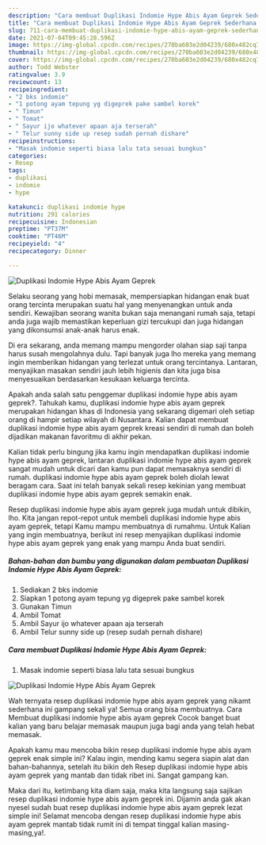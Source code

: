 ```yaml
---
description: "Cara membuat Duplikasi Indomie Hype Abis Ayam Geprek Sederhana Untuk Jualan"
title: "Cara membuat Duplikasi Indomie Hype Abis Ayam Geprek Sederhana Untuk Jualan"
slug: 711-cara-membuat-duplikasi-indomie-hype-abis-ayam-geprek-sederhana-untuk-jualan
date: 2021-07-04T09:45:28.596Z
image: https://img-global.cpcdn.com/recipes/270ba603e2d04239/680x482cq70/duplikasi-indomie-hype-abis-ayam-geprek-foto-resep-utama.jpg
thumbnail: https://img-global.cpcdn.com/recipes/270ba603e2d04239/680x482cq70/duplikasi-indomie-hype-abis-ayam-geprek-foto-resep-utama.jpg
cover: https://img-global.cpcdn.com/recipes/270ba603e2d04239/680x482cq70/duplikasi-indomie-hype-abis-ayam-geprek-foto-resep-utama.jpg
author: Todd Webster
ratingvalue: 3.9
reviewcount: 13
recipeingredient:
- "2 bks indomie"
- "1 potong ayam tepung yg digeprek pake sambel korek"
- " Timun"
- " Tomat"
- " Sayur ijo whatever apaan aja terserah"
- " Telur sunny side up resep sudah pernah dishare"
recipeinstructions:
- "Masak indomie seperti biasa lalu tata sesuai bungkus"
categories:
- Resep
tags:
- duplikasi
- indomie
- hype

katakunci: duplikasi indomie hype 
nutrition: 291 calories
recipecuisine: Indonesian
preptime: "PT37M"
cooktime: "PT46M"
recipeyield: "4"
recipecategory: Dinner

---
```



![Duplikasi Indomie Hype Abis Ayam Geprek](https://img-global.cpcdn.com/recipes/270ba603e2d04239/680x482cq70/duplikasi-indomie-hype-abis-ayam-geprek-foto-resep-utama.jpg)

Selaku seorang yang hobi memasak, mempersiapkan hidangan enak buat orang tercinta merupakan suatu hal yang menyenangkan untuk anda sendiri. Kewajiban seorang  wanita bukan saja menangani rumah saja, tetapi anda juga wajib memastikan keperluan gizi tercukupi dan juga hidangan yang dikonsumsi anak-anak harus enak.

Di era  sekarang, anda memang mampu mengorder olahan siap saji tanpa harus susah mengolahnya dulu. Tapi banyak juga lho mereka yang memang ingin memberikan hidangan yang terlezat untuk orang tercintanya. Lantaran, menyajikan masakan sendiri jauh lebih higienis dan kita juga bisa menyesuaikan berdasarkan kesukaan keluarga tercinta. 



Apakah anda salah satu penggemar duplikasi indomie hype abis ayam geprek?. Tahukah kamu, duplikasi indomie hype abis ayam geprek merupakan hidangan khas di Indonesia yang sekarang digemari oleh setiap orang di hampir setiap wilayah di Nusantara. Kalian dapat membuat duplikasi indomie hype abis ayam geprek kreasi sendiri di rumah dan boleh dijadikan makanan favoritmu di akhir pekan.

Kalian tidak perlu bingung jika kamu ingin mendapatkan duplikasi indomie hype abis ayam geprek, lantaran duplikasi indomie hype abis ayam geprek sangat mudah untuk dicari dan kamu pun dapat memasaknya sendiri di rumah. duplikasi indomie hype abis ayam geprek boleh diolah lewat beragam cara. Saat ini telah banyak sekali resep kekinian yang membuat duplikasi indomie hype abis ayam geprek semakin enak.

Resep duplikasi indomie hype abis ayam geprek juga mudah untuk dibikin, lho. Kita jangan repot-repot untuk membeli duplikasi indomie hype abis ayam geprek, tetapi Kamu mampu membuatnya di rumahmu. Untuk Kalian yang ingin membuatnya, berikut ini resep menyajikan duplikasi indomie hype abis ayam geprek yang enak yang mampu Anda buat sendiri.

<!--inarticleads1-->

##### Bahan-bahan dan bumbu yang digunakan dalam pembuatan Duplikasi Indomie Hype Abis Ayam Geprek:

1. Sediakan 2 bks indomie
1. Siapkan 1 potong ayam tepung yg digeprek pake sambel korek
1. Gunakan  Timun
1. Ambil  Tomat
1. Ambil  Sayur ijo whatever apaan aja terserah
1. Ambil  Telur sunny side up (resep sudah pernah dishare)




<!--inarticleads2-->

##### Cara membuat Duplikasi Indomie Hype Abis Ayam Geprek:

1. Masak indomie seperti biasa lalu tata sesuai bungkus
<img src="https://img-global.cpcdn.com/steps/728dfde310aaaf8f/160x128cq70/duplikasi-indomie-hype-abis-ayam-geprek-langkah-memasak-1-foto.jpg" alt="Duplikasi Indomie Hype Abis Ayam Geprek">



Wah ternyata resep duplikasi indomie hype abis ayam geprek yang nikamt sederhana ini gampang sekali ya! Semua orang bisa membuatnya. Cara Membuat duplikasi indomie hype abis ayam geprek Cocok banget buat kalian yang baru belajar memasak maupun juga bagi anda yang telah hebat memasak.

Apakah kamu mau mencoba bikin resep duplikasi indomie hype abis ayam geprek enak simple ini? Kalau ingin, mending kamu segera siapin alat dan bahan-bahannya, setelah itu bikin deh Resep duplikasi indomie hype abis ayam geprek yang mantab dan tidak ribet ini. Sangat gampang kan. 

Maka dari itu, ketimbang kita diam saja, maka kita langsung saja sajikan resep duplikasi indomie hype abis ayam geprek ini. Dijamin anda gak akan nyesel sudah buat resep duplikasi indomie hype abis ayam geprek lezat simple ini! Selamat mencoba dengan resep duplikasi indomie hype abis ayam geprek mantab tidak rumit ini di tempat tinggal kalian masing-masing,ya!.

